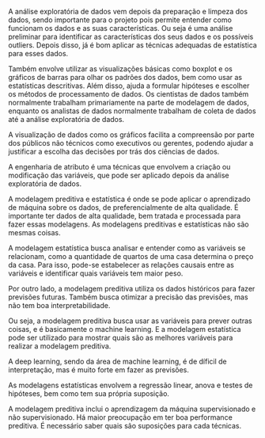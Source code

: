 
A análise exploratória de dados vem depois da preparação e limpeza dos dados, sendo importante para o projeto pois permite entender como funcionam os dados e as suas características. Ou seja é uma análise preliminar para identificar as características dos seus dados e os possíveis outliers. Depois disso, já é bom aplicar as técnicas adequadas de estatística para esses dados.

Também envolve utilizar as visualizações básicas como boxplot e os gráficos de barras para olhar os padrões dos dados, bem como usar as estatísticas descritivas. Além disso, ajuda a formular hipóteses e escolher os métodos de processamento de dados. Os cientistas de dados também normalmente trabalham primariamente na parte de modelagem de dados, enquanto os analistas de dados normalmente trabalham de coleta de dados até a análise exploratória de dados. 

A visualização de dados como os gráficos facilita a compreensão por parte dos públicos não técnicos como executivos ou gerentes, podendo ajudar a justificar a escolha das decisões por trás dos ciências de dados.

A engenharia de atributo é uma técnicas que envolvem a criação ou modificação das variáveis, que pode ser aplicado depois da análise exploratória de dados.


A modelagem preditiva e estatística é onde se pode aplicar o aprendizado de máquina sobre os dados, de preferencialmente de alta qualidade. É importante ter dados de alta qualidade, bem tratada e processada para fazer essas modelagens. 
As modelagens preditivas e estatísticas não são mesmas coisas. 

A modelagem estatística busca analisar e entender como as variáveis se relacionam, como a quantidade de quartos de uma casa determina o preço da casa. Para isso, pode-se estabelecer as relações causais entre as variáveis e identificar quais variáveis tem maior peso. 

Por outro lado, a modelagem preditiva utiliza os dados históricos para fazer previsões futuras. Também busca otimizar a precisão das previsões, mas não tem boa interpretabilidade. 

Ou seja, a modelagem preditiva busca usar as variáveis para prever outras coisas, e é basicamente o machine learning. E a modelagem estatística pode ser utilizado para mostrar quais são as melhores variáveis para realizar a modelagem preditiva.

A deep learning, sendo da área de machine learning, é de díficil de interpretação, mas é muito forte em fazer as previsões. 

As modelagens estatísticas envolvem a regressão linear, anova e testes de hipóteses, bem como tem sua própria suposição. 

A modelagem preditiva inclui o aprendizagem da máquina supervisionado e não supervisionado. Há maior preocupação em ter boa performance preditiva. É necessário saber quais são suposições para cada técnicas.